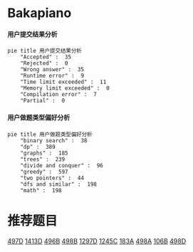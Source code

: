 # Bakapiano

<!-- tabs:start -->



#### **用户提交结果分析**

```mermaid
pie title 用户提交结果分析
    "Accepted" :  35
    "Rejected" :  0
    "Wrong answer" :  35
    "Runtime error" :  9
    "Time limit exceeded" :  11
    "Memory limit exceeded" :  0
    "Compilation error" :  7
    "Partial" :  0
```

#### **用户做题类型偏好分析**

```mermaid
pie title 用户做题类型偏好分析
    "binary search" :  38
    "dp" :  389
    "graphs" :  185
    "trees" :  239
    "divide and conquer" :  96
    "greedy" :  597
    "two pointers" :  44
    "dfs and similar" :  198
    "math" :  198
```



<!-- tabs:end -->
# 推荐题目
[497D](https://codeforces.com/contest/497/problem/D)
[1413D](https://codeforces.com/contest/1413/problem/D)
[496B](https://codeforces.com/contest/496/problem/B)
[498B](https://codeforces.com/contest/498/problem/B)
[1297D](https://codeforces.com/contest/1297/problem/D)
[1245C](https://codeforces.com/contest/1245/problem/C)
[183A](https://codeforces.com/contest/183/problem/A)
[498A](https://codeforces.com/contest/498/problem/A)
[106B](https://codeforces.com/contest/106/problem/B)
[498D](https://codeforces.com/contest/498/problem/D)
